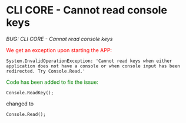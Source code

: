 # CLI CORE - Cannot read console keys
_BUG: CLI CORE - Cannot read console keys_

<span style="color:red">We get an exception upon starting the APP:
```
System.InvalidOperationException: 'Cannot read keys when either application does not have a console or when console input has been redirected. Try Console.Read.'
```
</span>


<span style="color:green">Code has been added to fix the issue:</span>

```
Console.ReadKey();
```
changed to 
```
Console.Read();
```
